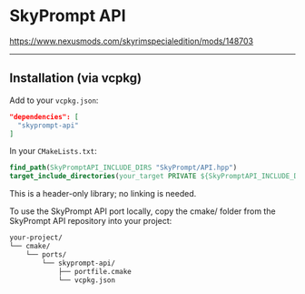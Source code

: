 # SkyPrompt API

https://www.nexusmods.com/skyrimspecialedition/mods/148703

---

## Installation (via vcpkg)

Add to your `vcpkg.json`:

```json
"dependencies": [
  "skyprompt-api"
]
```

In your `CMakeLists.txt`:

```cmake
find_path(SkyPromptAPI_INCLUDE_DIRS "SkyPrompt/API.hpp")
target_include_directories(your_target PRIVATE ${SkyPromptAPI_INCLUDE_DIRS})
```

This is a header-only library; no linking is needed.

To use the SkyPrompt API port locally, copy the cmake/ folder from the SkyPrompt API repository into your project:

```markdown
your-project/
└── cmake/
    └── ports/
        └── skyprompt-api/
            ├── portfile.cmake
            └── vcpkg.json

```
